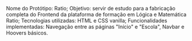 Nome do Protótipo: Ratio;
Objetivo: servir de estudo para a fabricação completa do Frontend da plataforma de formação em Lógica e Matemática Ratio;
Tecnologias utilizadas: HTML e CSS vanilla;
Funcionalidades implementadas: Navegação entre as páginas "Início" e "Escola", Navbar e Hoovers básicos.

